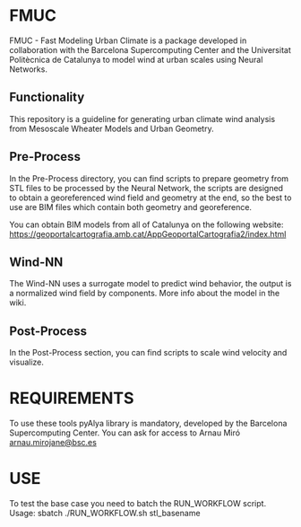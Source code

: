 # FMUC
FMUC - Fast Modeling Urban Climate is a package developed in collaboration with the Barcelona Supercomputing Center and the Universitat Politècnica de Catalunya to model wind at urban scales using Neural Networks.
## Functionality
This repository is a guideline for generating urban climate wind analysis from Mesoscale Wheater Models and Urban Geometry.
## Pre-Process
In the Pre-Process directory, you can find scripts to prepare geometry from STL files to be processed by the Neural Network, the scripts are designed to obtain a georeferenced wind field and geometry at the end, so the best to use are BIM files which contain both geometry and georeference.

You can obtain BIM models from all of Catalunya on the following website:
https://geoportalcartografia.amb.cat/AppGeoportalCartografia2/index.html

## Wind-NN
The Wind-NN uses a surrogate model to predict wind behavior, the output is a normalized wind field by components. More info about the model in the wiki.

## Post-Process
In the Post-Process section, you can find scripts to scale wind velocity and visualize.

# REQUIREMENTS
To use these tools pyAlya library is mandatory, developed by the Barcelona Supercomputing Center. You can ask for access to Arnau Miró <arnau.mirojane@bsc.es>

# USE
To test the base case you need to batch the RUN_WORKFLOW script.
Usage: sbatch ./RUN_WORKFLOW.sh stl_basename

